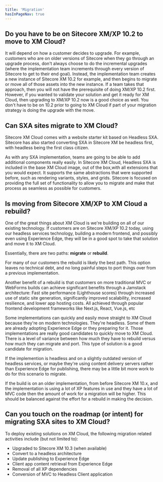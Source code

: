 ```yaml
---
title: 'Migration'
hasInPageNav: true
---
```


## Do you have to be on Sitecore XM/XP 10.2 to move to XM Cloud?
It will depend on how a customer decides to upgrade. For example, customers who are on older versions of Sitecore when they go through an upgrade process, don't always choose to do the incremental upgrades (where the implementation team increments through every version of Sitecore to get to their end goal). Instead, the implementation team creates a new instance of Sitecore XM 10.2 for example, and then begins to migrate or move all of those assets into the new instance. If a team takes that approach, then you will not have the prerequisite of doing XM/XP 10.2 first. However, if you wanted to validate your solution and get it ready for XM Cloud, then upgrading to XM/XP 10.2 now is a good choice as well. You don't have to be on 10.2 prior to going to XM Cloud if part of your migration strategy is doing the upgrade with the move.

## Can SXA sites migrate to XM Cloud?
Sitecore XM Cloud comes with a website starter kit based on Headless SXA. Sitecore has also started converting SXA in Sitecore XM be headless first, with headless being the first class citizen.

As with any SXA implementation, teams are going to be able to add additional components really easily. In Sitecore XM Cloud, Headless SXA is included in the base XM Cloud image, out of the box,with all extensions that you would expect.  It supports the same abstractions that were supported before, such as rendering variants, styles, and grids. Sitecore is focused on providing the full set of functionality to allow you to migrate and make that process as seamless as possible for customers.

## Is moving from Sitecore XM/XP to XM Cloud a rebuild?
One of the great things about XM Cloud is we're building on all of our existing technology. If customers are on Sitecore XM/XP 10.2 today, using our headless services technology, building a modern frontend, and possibly even using Experience Edge, they will be in a good spot to take that solution and move it to XM Cloud.

Essentially, there are two paths: **migrate** or **rebuild**. 

For many of our customers the rebuild is likely the best path. This option leaves no technical debt, and no long painful steps to port things over from a previous implementation.

Another benefit of a rebuild is that customers on more traditional MVC or WebForms builds can achieve significant benefits through a Jamstack architecture: Fast site performance (Lighthouse scores) through increased use of static site generation, significantly improved scalability, increased resilience, and lower app hosting costs. All achieved through popular frontend development frameworks like Next.js, React, Vue.js, etc

Some implementations can quickly and easily move straight to XM Cloud because they're on modern technologies. They're headless. Some of them are already adopting Experience Edge or they preparing for it. Those implementations are really good candidates to quickly move to XM Cloud. There is a level of variance between how much they have to rebuild versus how much they can migrate and port. This type of solution is a good candidate for migration.

If the implemention is headless and on a slightly outdated version of headless services, or maybe they're using content delivery servers rather than Experience Edge for publishing, there may be a little bit more work to do for this scenario to migrate.

If the build is on an older implementation, from before Sitecore XM 10.x, and the implementation is using a lot of XP features in use and they have a lot of MVC code then the amount of work for a migration will be higher. This should be balanced against the effort for a rebuild in making the decision.


## Can you touch on the roadmap (or intent) for migrating SXA sites to XM Cloud?
To deploy existing solutions on XM Cloud, the following migration related activities include (but not limited to):

- Upgraded to Sitecore XM 10.3 (when available)
- Convert to a headless architecture
- Update publishing to Experience Edge
- Client app content retrieval from Experience Edge
- Removal of all XP dependencies
- Conversion of MVC to Headless Client application
